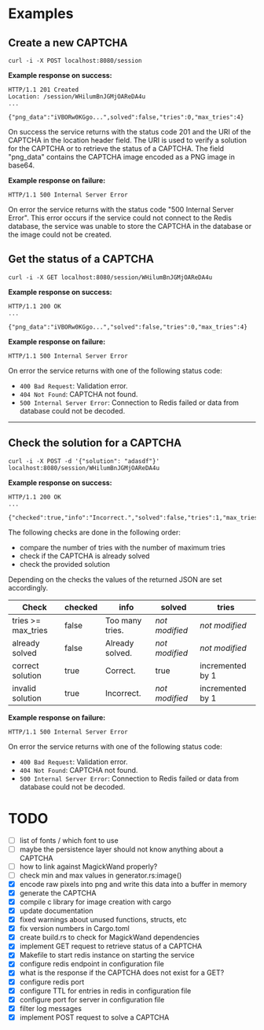 # Examples

## Create a new CAPTCHA

```
curl -i -X POST localhost:8080/session
```

**Example response on success:**

```
HTTP/1.1 201 Created
Location: /session/WHilumBnJGMjOAReDA4u
...

{"png_data":"iVBORw0KGgo...",solved":false,"tries":0,"max_tries":4}
```

On success the service returns with the status code 201 and the URI of the CAPTCHA in the location header field. The URI is used to verify a solution for the CAPTCHA or to retrieve the status of a CAPTCHA. The field "png_data" contains the CAPTCHA image encoded as a PNG image in base64.

**Example response on failure:**

```
HTTP/1.1 500 Internal Server Error
```

On error the service returns with the status code "500 Internal Server Error". This error occurs if the service could not connect to the Redis database, the service was unable to store the CAPTCHA in the database or the image could not be created.

## Get the status of a CAPTCHA

```
curl -i -X GET localhost:8080/session/WHilumBnJGMjOAReDA4u
```

**Example response on success:**

```
HTTP/1.1 200 OK
...

{"png_data":"iVBORw0KGgo...","solved":false,"tries":0,"max_tries":4}
```

**Example response on failure:**

```
HTTP/1.1 500 Internal Server Error
```

On error the service returns with one of the following status code:

* `400 Bad Request`: Validation error.
* `404 Not Found`: CAPTCHA not found.
* `500 Internal Server Error`: Connection to Redis failed or data from database could not be decoded.

--------------------------------------------------------------------------------

## Check the solution for a CAPTCHA

```
curl -i -X POST -d '{"solution": "adasdf"}' localhost:8080/session/WHilumBnJGMjOAReDA4u
```

**Example response on success:**

```
HTTP/1.1 200 OK
...

{"checked":true,"info":"Incorrect.","solved":false,"tries":1,"max_tries":4}
```

The following checks are done in the following order:

* compare the number of tries with the number of maximum tries
* check if the CAPTCHA is already solved
* check the provided solution

Depending on the checks the values of the returned JSON are set accordingly.

| Check              | checked | info            | solved         | tries |
|--------------------|---------|-----------------|----------------|-------|
| tries >= max_tries | false   | Too many tries. | *not modified* | *not modified*   |
| already solved     | false   | Already solved. | *not modified* | *not modified*   |
| correct solution   | true    | Correct.        | true           | incremented by 1 |
| invalid solution   | true    | Incorrect.      | *not modified* | incremented by 1 |

**Example response on failure:**

```
HTTP/1.1 500 Internal Server Error
```

On error the service returns with one of the following status code:

* `400 Bad Request`: Validation error.
* `404 Not Found`: CAPTCHA not found.
* `500 Internal Server Error`: Connection to Redis failed or data from database could not be decoded.

# TODO

- [ ] list of fonts / which font to use
- [ ] maybe the persistence layer should not know anything about a CAPTCHA
- [ ] how to link against MagickWand properly?
- [ ] check min and max values in generator.rs:image()
- [x] encode raw pixels into png and write this data into a buffer in memory
- [x] generate the CAPTCHA
- [x] compile c library for image creation with cargo
- [x] update documentation
- [x] fixed warnings about unused functions, structs, etc
- [x] fix version numbers in Cargo.toml
- [x] create build.rs to check for MagickWand dependencies
- [x] implement GET request to retrieve status of a CAPTCHA
- [x] Makefile to start redis instance on starting the service
- [x] configure redis endpoint in configuration file
- [x] what is the response if the CAPTCHA does not exist for a GET?
- [x] configure redis port
- [x] configure TTL for entries in redis in configuration file
- [x] configure port for server in configuration file
- [x] filter log messages
- [x] implement POST request to solve a CAPTCHA
